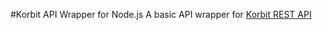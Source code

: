 #Korbit API Wrapper for Node.js
A basic API wrapper for [Korbit REST API](http://apidocs.korbit.co.kr/)
